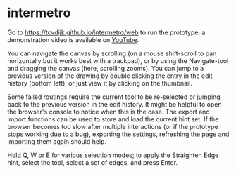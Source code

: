 # intermetro

Go to https://tcvdijk.github.io/intermetro/web to run the prototype; a demonstration video is available on [YouTube](https://www.youtube.com/watch?v=OkiOr95AcAc&list=PLu39BqGd2oyMwWI5BKIpBQUV7UEz5mukJ&index=1).

You can navigate the canvas by scrolling (on a mouse shift-scroll to pan horizontally but it works best with a trackpad), or by using the Navigate-tool and dragging the canvas (here, scrolling zooms). You can jump to a previous version of the drawing by double clicking the entry in the edit history (bottom left), or just view it by clicking on the thumbnail.

Some failed routings require the current tool to be re-selected or jumping back to the previous version in the edit history. It might be helpful to open the browser's console to notice when this is the case. The export and import functions can be used to store and load the current hint set. If the browser becomes too slow after multiple interactions (or if the prototype stops working due to a bug), exporting the settings, refreshing the page and importing them again should help.

Hold Q, W or E for various selection modes; to apply the Straighten Edge hint, select the tool, select a set of edges, and press Enter.
